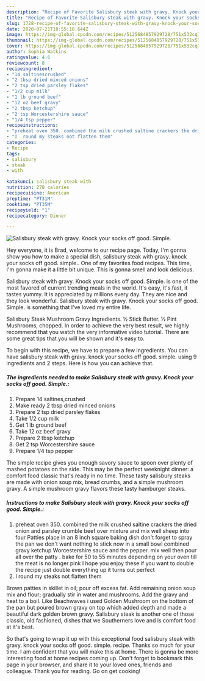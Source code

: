 ```yaml
---
description: "Recipe of Favorite Salisbury steak with gravy. Knock your socks off good. Simple."
title: "Recipe of Favorite Salisbury steak with gravy. Knock your socks off good. Simple."
slug: 1728-recipe-of-favorite-salisbury-steak-with-gravy-knock-your-socks-off-good-simple
date: 2020-07-21T18:55:18.644Z
image: https://img-global.cpcdn.com/recipes/5125684857929728/751x532cq70/salisbury-steak-with-gravy-knock-your-socks-off-good-simple-recipe-main-photo.jpg
thumbnail: https://img-global.cpcdn.com/recipes/5125684857929728/751x532cq70/salisbury-steak-with-gravy-knock-your-socks-off-good-simple-recipe-main-photo.jpg
cover: https://img-global.cpcdn.com/recipes/5125684857929728/751x532cq70/salisbury-steak-with-gravy-knock-your-socks-off-good-simple-recipe-main-photo.jpg
author: Sophia Watkins
ratingvalue: 4.6
reviewcount: 8
recipeingredient:
- "14 saltinescrushed"
- "2 tbsp dried minced onions"
- "2 tsp dried parsley flakes"
- "1/2 cup milk"
- "1 lb ground beef"
- "12 oz beef gravy"
- "2 tbsp ketchup"
- "2 tsp Worcestershire sauce"
- "1/4 tsp pepper"
recipeinstructions:
- "preheat oven 350. combined the milk crushed saltine crackers the dried onion and parsley crumble beef over mixture and mix well sheep into four Patties place in an 8 inch square baking dish don&#39;t forget to spray the pan we don&#39;t want nothing to stick now in a small bowl combined gravy ketchup Worcestershire sauce and the pepper. mix well then pour all over the patty . bake for 50 to 55 minutes depending on your oven till the meat is no longer pink I hope you enjoy these if you want to double the recipe just double everything up it turns out perfect"
- "I  round my steaks not flatten them"
categories:
- Recipe
tags:
- salisbury
- steak
- with

katakunci: salisbury steak with 
nutrition: 278 calories
recipecuisine: American
preptime: "PT31M"
cooktime: "PT35M"
recipeyield: "1"
recipecategory: Dinner

---
```



![Salisbury steak with gravy. Knock your socks off good. Simple.](https://img-global.cpcdn.com/recipes/5125684857929728/751x532cq70/salisbury-steak-with-gravy-knock-your-socks-off-good-simple-recipe-main-photo.jpg)

Hey everyone, it is Brad, welcome to our recipe page. Today, I'm gonna show you how to make a special dish, salisbury steak with gravy. knock your socks off good. simple.. One of my favorites food recipes. This time, I'm gonna make it a little bit unique. This is gonna smell and look delicious.

Salisbury steak with gravy. Knock your socks off good. Simple. is one of the most favored of current trending meals in the world. It's easy, it's fast, it tastes yummy. It is appreciated by millions every day. They are nice and they look wonderful. Salisbury steak with gravy. Knock your socks off good. Simple. is something that I've loved my entire life.

Salisbury Steak Mushroom Gravy Ingredients. ½ Stick Butter. ½ Pint Mushrooms, chopped. In order to achieve the very best result, we highly recommend that you watch the very informative video tutorial. There are some great tips that you will be shown and it&#39;s easy to.


To begin with this recipe, we have to prepare a few ingredients. You can have salisbury steak with gravy. knock your socks off good. simple. using 9 ingredients and 2 steps. Here is how you can achieve that.

<!--inarticleads1-->

##### The ingredients needed to make Salisbury steak with gravy. Knock your socks off good. Simple.:

1. Prepare 14 saltines,crushed
1. Make ready 2 tbsp dried minced onions
1. Prepare 2 tsp dried parsley flakes
1. Take 1/2 cup milk
1. Get 1 lb ground beef
1. Take 12 oz beef gravy
1. Prepare 2 tbsp ketchup
1. Get 2 tsp Worcestershire sauce
1. Prepare 1/4 tsp pepper


The simple recipe gives you enough savory sauce to spoon over plenty of mashed potatoes on the side. This may be the perfect weeknight dinner: a comfort food classic that&#39;s ready in no time. These tasty salisbury steaks are made with onion soup mix, bread crumbs, and a simple mushroom gravy. A simple mushroom gravy flavors these tasty hamburger steaks. 

<!--inarticleads2-->

##### Instructions to make Salisbury steak with gravy. Knock your socks off good. Simple.:

1. preheat oven 350. combined the milk crushed saltine crackers the dried onion and parsley crumble beef over mixture and mix well sheep into four Patties place in an 8 inch square baking dish don&#39;t forget to spray the pan we don&#39;t want nothing to stick now in a small bowl combined gravy ketchup Worcestershire sauce and the pepper. mix well then pour all over the patty . bake for 50 to 55 minutes depending on your oven till the meat is no longer pink I hope you enjoy these if you want to double the recipe just double everything up it turns out perfect
1. I  round my steaks not flatten them


Brown patties in skillet in oil; pour off excess fat. Add remaining onion soup mix and flour; gradually stir in water and mushrooms. Add the gravy and heat to a boil. Like Beachwaves i used Golden Mushroom on the bottom of the pan but poured brown gravy on top which added depth and made a beautiful dark golden brown gravy. Salisbury steak is another one of those classic, old fashioned, dishes that we Southerners love and is comfort food at it&#39;s best. 

So that's going to wrap it up with this exceptional food salisbury steak with gravy. knock your socks off good. simple. recipe. Thanks so much for your time. I am confident that you will make this at home. There is gonna be more interesting food at home recipes coming up. Don't forget to bookmark this page in your browser, and share it to your loved ones, friends and colleague. Thank you for reading. Go on get cooking!
